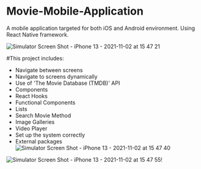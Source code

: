 # Movie-Mobile-Application
A mobile application targeted for both iOS and Android environment.
Using React Native framework.

![Simulator Screen Shot - iPhone 13 - 2021-11-02 at 15 47 21](https://user-images.githubusercontent.com/66354769/140287757-11890c35-6daf-4cf9-aad3-29041311f5a4.png)



#This project includes:
- Navigate between screens
- Navigate to screens dynamically
- Use of 'The Movie Database (TMDB)' API
- Components
- React Hooks
- Functional Components
- Lists
- Search Movie Method
- Image Galleries
- Video Player
- Set up the system correctly
- External packages
![Simulator Screen Shot - iPhone 13 - 2021-11-02 at 15 47 40](https://user-images.githubusercontent.com/66354769/140285767-8e8a4e12-b23e-449e-811a-9bb320433d72.png)

![Simulator Screen Shot - iPhone 13 - 2021-11-02 at 15 47 55](https://user-images.githubusercontent.com/66354769/140285782-a1793cf6-ed6e-43b3-bb9a-e8b1e76215b2.png)!


